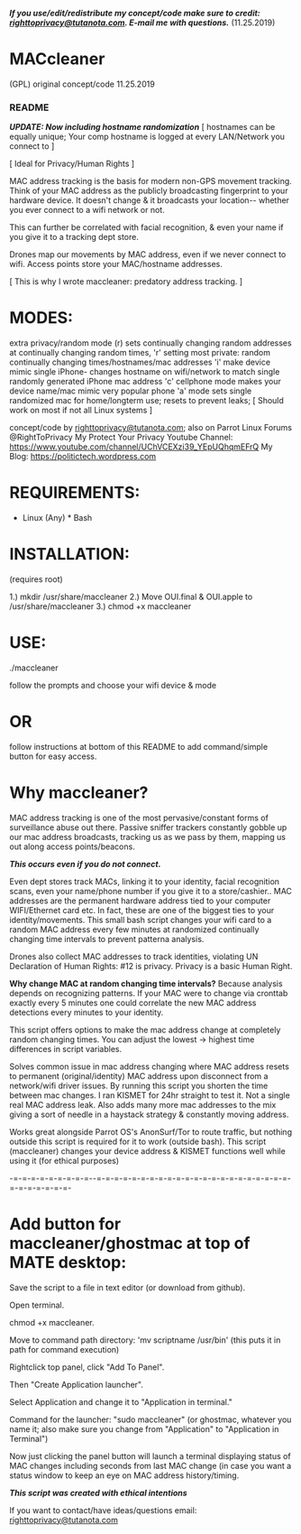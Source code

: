 ***If you use/edit/redistribute my concept/code make sure to credit:
righttoprivacy@tutanota.com. E-mail me with questions.*** (11.25.2019)

# MACcleaner

(GPL) original concept/code 11.25.2019

### README ###

***UPDATE: Now including hostname randomization***
[ hostnames can be equally unique; Your comp hostname is logged 
at every LAN/Network you connect to ]

[ Ideal for Privacy/Human Rights ]

MAC address tracking is the basis for modern non-GPS movement tracking.
Think of your MAC address as the publicly broadcasting fingerprint to your 
hardware device. It doesn't change & it broadcasts your location-- whether 
you ever connect to a wifi network or not.

This can further be correlated with facial recognition, 
& even your name if you give it to a tracking dept store.

Drones map our movements by MAC address, even if 
we never connect to wifi. Access points store your MAC/hostname addresses.

[ This is why I wrote maccleaner: predatory address tracking. ]

# MODES:

 extra privacy/random mode (r) sets continually changing 
 random addresses at continually changing random times,
 'r' setting most private: random continually changing times/hostnames/mac addresses
 'i' make device mimic single iPhone- changes hostname on wifi/network to match single randomly generated iPhone mac address
 'c' cellphone mode makes your device name/mac mimic very popular phone
 'a' mode sets single randomized mac for home/longterm use; resets to prevent leaks;
  [ Should work on most if not all Linux systems ]

concept/code by righttoprivacy@tutanota.com; also on Parrot Linux Forums @RightToPrivacy
My Protect Your Privacy Youtube Channel: https://www.youtube.com/channel/UChVCEXzi39_YEpUQhqmEFrQ
My Blog: https://politictech.wordpress.com
 
# REQUIREMENTS:

* Linux (Any) * Bash

# INSTALLATION: 
(requires root)

1.) mkdir /usr/share/maccleaner
2.) Move OUI.final & OUI.apple to /usr/share/maccleaner
3.) chmod +x maccleaner

# USE:

./maccleaner

follow the prompts and choose your wifi device & mode

# OR

follow instructions at bottom of this README to add command/simple 
button for easy access.

# Why maccleaner?

MAC address tracking is one of the most pervasive/constant forms 
of surveillance abuse out there. Passive sniffer trackers constantly 
gobble up our mac address broadcasts, tracking us as we pass 
by them, mapping us out along access points/beacons. 

***This occurs even if you do not connect.***

Even dept stores track MACs, linking it to your identity, facial recognition
scans, even your name/phone number if you give it to a store/cashier.. MAC addresses are the permanent 
hardware address tied to your computer WIFI/Ethernet card etc. In fact,
these are one of the biggest ties to your identity/movements. This small 
bash script changes your wifi card to a random MAC address every few minutes at 
randomized continually changing time intervals to prevent patterna analysis. 

Drones also collect MAC addresses to track identities, violating 
UN Declaration of Human Rights: #12 is privacy. Privacy is a basic
Human Right.

**Why change MAC at random changing time intervals?** Because analysis depends 
on recognizing patterns. If your MAC were to change via cronttab exactly 
every 5 minutes one could correlate the new MAC address detections every 
minutes to your identity. 

This script offers options to make the mac address change at completely random 
changing times. You can adjust the lowest -> highest time differences in script variables.

Solves common issue in mac address changing where MAC address resets to permanent
(original/identity) MAC address upon disconnect from a network/wifi driver
issues. By running this script you shorten the time between mac changes. I ran
KISMET for 24hr straight to test it. Not a single real MAC address leak. Also
adds many more mac addresses to the mix giving a sort of needle in a haystack 
strategy & constantly moving address.

Works great alongside Parrot OS's AnonSurf/Tor to route traffic, but nothing outside 
this script is required for it to work (outside bash). This script (maccleaner)
changes your device address & KISMET functions well while using it (for ethical
purposes)

-=-=-=-=-=-=-=-=-=--=-=-=-=-=-=-=-=-=-=-=-=-=-=-=-=-=-=-=-=-=-=-=-=-=-=-=-=-=-

# Add button for maccleaner/ghostmac at top of MATE desktop:

Save the script to a file in text editor (or download from github).

Open terminal.

chmod +x maccleaner. 

Move to command path directory:
'mv scriptname /usr/bin' (this puts it in path for command execution)

Rightclick top panel, click "Add To Panel". 

Then "Create Application launcher". 

Select Application and change it to "Application in terminal." 

Command for the launcher: "sudo maccleaner" (or ghostmac, whatever
you name it; also make sure you change from "Application" to 
"Application in Terminal")

Now just clicking the panel button will launch a terminal displaying status
of MAC changes including seconds from last MAC change (in case
you want a status window to keep an eye on MAC address history/timing.

***This script was created with ethical intentions***

If you want to contact/have ideas/questions email: righttoprivacy@tutanota.com


